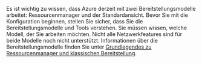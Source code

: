 Es ist wichtig zu wissen, dass Azure derzeit mit zwei Bereitstellungsmodelle arbeitet: Ressourcenmanager und der Standardansicht. Bevor Sie mit die Konfiguration beginnen, stellen Sie sicher, dass Sie die Bereitstellungsmodelle und Tools verstehen. Sie müssen wissen, welche Modell, der Sie arbeiten möchten. Nicht alle Netzwerkfeatures sind für beide Modelle noch nicht unterstützt. Informationen über die Bereitstellungsmodelle finden Sie unter [Grundlegendes zu Ressourcenmanager und klassischen Bereitstellung](../articles/resource-manager-deployment-model.md).
